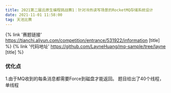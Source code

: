 ```yaml
---
title: 2021第二届云原生编程挑战赛1：针对冷热读写场景的RocketMQ存储系统设计
date: 2021-11-01 11:58:00
tag: 天池比赛
---
```


{% link '赛题链接' https://tianchi.aliyun.com/competition/entrance/531922/information [title] %}
{% link '代码地址' https://github.com/LayneHuang/mq-sample/tree/layne [title] %}

### 优化点
1.由于MQ收到的每条消息都需要Force到磁盘才能返回。
题目给出了40个线程，单线程
